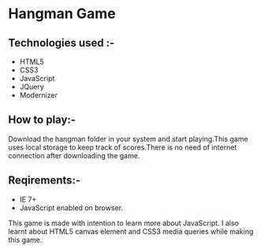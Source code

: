 # Hangman Game

## Technologies used :-

* HTML5
* CSS3
* JavaScript
* JQuery
* Modernizer

## How to play:-

   Download the hangman folder in your system and start playing.This game uses local storage to keep track of scores.There is no need of internet connection after downloading the game.

## Reqirements:-

* IE 7+
* JavaScript enabled on browser.


This game is made with intention to learn more about JavaScript. I also learnt about HTML5 canvas element and CSS3 media queries while making this game.
